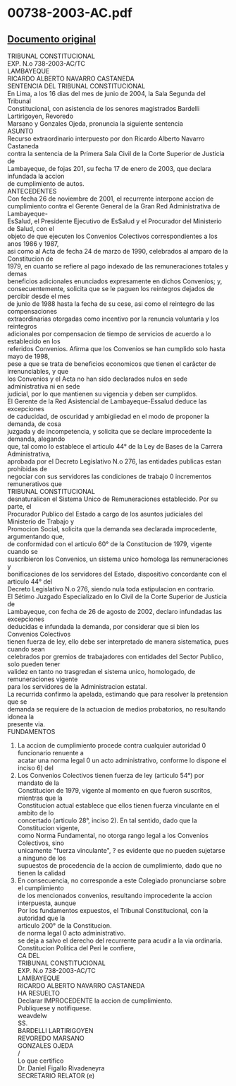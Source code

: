 
00738-2003-AC.pdf
=================
  
[Documento original](https://tc.gob.pe/jurisprudencia/2004/00738-2003-AC.pdf)  
---  
TRIBUNAL CONSTITUCIONAL  
EXP. N.o 738-2003-AC/TC  
LAMBAYEQUE  
RICARDO ALBERTO NAVARRO CASTANEDA  
SENTENCIA DEL TRIBUNAL CONSTITUCIONAL  
En Lima, a los 16 dias del mes de junio de 2004, la Sala Segunda del Tribunal  
Constitucional, con asistencia de los senores magistrados Bardelli Lartirigoyen, Revoredo  
Marsano y Gonzales Ojeda, pronuncia la siguiente sentencia  
ASUNTO  
Recurso extraordinario interpuesto por don Ricardo Alberto Navarro Castaneda  
contra la sentencia de la Primera Sala Civil de la Corte Superior de Justicia de  
Lambayeque, de fojas 201, su fecha 17 de enero de 2003, que declara infundada la accion  
de cumplimiento de autos.  
ANTECEDENTES  
Con fecha 26 de noviembre de 2001, el recurrente interpone accion de  
cumplimiento contra el Gerente General de la Gran Red Administrativa de Lambayeque-  
EsSalud, el Presidente Ejecutivo de EsSalud y el Procurador del Ministerio de Salud, con el  
objeto de que ejecuten los Convenios Colectivos correspondientes a los anos 1986 y 1987,  
asi como al Acta de fecha 24 de marzo de 1990, celebrados al amparo de la Constitucion de  
1979, en cuanto se refiere al pago indexado de las remuneraciones totales y demas  
beneficios adicionales enunciados expresamente en dichos Convenios; y,  
consecuentemente, solicita que se le paguen los reintegros dejados de percibir desde el mes  
de junio de 1988 hasta la fecha de su cese, asi como el reintegro de las compensaciones  
extraordinarias otorgadas como incentivo por la renuncia voluntaria y los reintegros  
adicionales por compensacion de tiempo de servicios de acuerdo a lo establecido en los  
referidos Convenios. Afirma que los Convenios se han cumplido solo hasta mayo de 1998,  
pese a que se trata de beneficios economicos que tienen el carâcter de irrenunciables, y que  
los Convenios y el Acta no han sido declarados nulos en sede administrativa ni en sede  
judicial, por lo que mantienen su vigencia y deben ser cumplidos.  
El Gerente de la Red Asistencial de Lambayeque-Essalud deduce las excepciones  
de caducidad, de oscuridad y ambigiiedad en el modo de proponer la demanda, de cosa  
juzgada y de incompetencia, y solicita que se declare improcedente la demanda, alegando  
que, tal como lo establece el articulo 44° de la Ley de Bases de la Carrera Administrativa,  
aprobada por el Decreto Legislativo N.o 276, las entidades publicas estan prohibidas de  
negociar con sus servidores las condiciones de trabajo 0 incrementos remunerativos que  
TRIBUNAL CONSTITUCIONAL  
desnaturalicen el Sistema Unico de Remuneraciones establecido. Por su parte, el  
Procurador Publico del Estado a cargo de los asuntos judiciales del Ministerio de Trabajo y  
Promocion Social, solicita que la demanda sea declarada improcedente, argumentando que,  
de conformidad con el articulo 60° de la Constitucion de 1979, vigente cuando se  
suscribieron los Convenios, un sistema unico homologa las remuneraciones y  
bonificaciones de los servidores del Estado, dispositivo concordante con el articulo 44° del  
Decreto Legislativo N.o 276, siendo nula toda estipulacion en contrario.  
El Sétimo Juzgado Especializado en lo Civil de la Corte Superior de Justicia de  
Lambayeque, con fecha de 26 de agosto de 2002, declaro infundadas las excepciones  
deducidas e infundada la demanda, por considerar que si bien los Convenios Colectivos  
tienen fuerza de ley, ello debe ser interpretado de manera sistematica, pues cuando sean  
celebrados por gremios de trabajadores con entidades del Sector Publico, solo pueden tener  
validez en tanto no trasgredan el sistema unico, homologado, de remuneraciones vigente  
para los servidores de la Administracion estatal.  
La recurrida confirmo la apelada, estimando que para resolver la pretension que se  
demanda se requiere de la actuacion de medios probatorios, no resultando idonea la  
presente via.  
FUNDAMENTOS  
1. La accion de cumplimiento procede contra cualquier autoridad 0 funcionario renuente a  
acatar una norma legal 0 un acto administrativo, conforme lo dispone el inciso 6) del  
2. Los Convenios Colectivos tienen fuerza de ley (articulo 54°) por mandato de la  
Constitucion de 1979, vigente al momento en que fueron suscritos, mientras que la  
Constitucion actual establece que ellos tienen fuerza vinculante en el ambito de lo  
concertado (articulo 28°, inciso 2). En tal sentido, dado que la Constitucion vigente,  
como Norma Fundamental, no otorga rango legal a los Convenios Colectivos, sino  
unicamente "fuerza vinculante", ? es evidente que no pueden sujetarse a ninguno de los  
supuestos de procedencia de la accion de cumplimiento, dado que no tienen la calidad  
3. En consecuencia, no corresponde a este Colegiado pronunciarse sobre el cumplimiento  
de los mencionados convenios, resultando improcedente la accion interpuesta, aunque  
Por los fundamentos expuestos, el Tribunal Constitucional, con la autoridad que la  
articulo 200° de la Constitucion.  
de norma legal 0 acto administrativo.  
se deja a salvo el derecho del recurrente para acudir a la via ordinaria.  
Constitucion Politica del Peri le confiere,  
CA DEL  
TRIBUNAL CONSTITUCIONAL  
EXP. N.o 738-2003-AC/TC  
LAMBAYEQUE  
RICARDO ALBERTO NAVARRO CASTANEDA  
HA RESUELTO  
Declarar IMPROCEDENTE la accion de cumplimiento.  
Publiquese y notifiquese.  
weavdelw  
SS.  
BARDELLI LARTIRIGOYEN  
REVOREDO MARSANO  
GONZALES OJEDA  
/  
Lo que certifico  
Dr. Daniel Figallo Rivadeneyra  
SECRETARIO RELATOR (e)